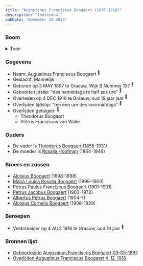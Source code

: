 ```yaml
---
title: "Augustinus Franciscus Boogaert (1897-1916)"
description: "Individual"
pubDate: "November 20 2024"
---
```


### Boom
<details><summary>Toon</summary>

![test](https://www.plantuml.com/plantuml/svg/ZP9FQzj04CNl-oc6vD3sOB0iMVw3SMEdLfj0GmZEeIUpqaxanQjTixF2cE3ltgajDOQ49BTbzhqtFsRcYeBqeQwCe8ssM-bb1RaiDgLtjLNNpZWFmKjB_8KsYBLM28NsXS7J6wjjs4E5LOwUJYKAwD65_HR5MMfX914y2m2OEw_GBzUws5WacamggUrq2h4u2F45xe-jI9mS5yirEkLyJUnpfKGVBa0It7IxqJ05k5p4MJ-RS_BpaqQZ3Z0PvpBVht8NWi7n56xkbX0D-ttuoeOHT229li7tCpbjQcDMqgfLuHrHxfYAVRqUtCxk81h54VpqKjOxvckW7Xn9eoNySkwfahObwlOI9ihcYtWHlqCK3U7saPE7QT8cVqWJjJH9-efcCjwXKjgM_tJmU_Q7eqVf4IfZg3I6IwFBTTYZCMx7O0VHZA_JQHIYeNyfD4uk7BK3qNQRrMLDGLlUICQdKMWgtbpE0FvlzkCbnItsuDCJIU37ufe74fqDH5oXLNpEVm40)
</details>

### Gegevens
- Naam: Augustinus Franciscus Boogaert <sup><a href="../s00317/" style="text-decoration:none" title="Geboorteakte Augustinus Franciscus Boogaert 03-05-1897">:link:</a></sup>
- Geslacht: Mannelijk
- Geboren op 3 MAY 1897 te Graauw, Wijk B Nummer 137 <sup><a href="../s00317/" style="text-decoration:none" title="Geboorteakte Augustinus Franciscus Boogaert 03-05-1897">:link:</a></sup>
- Geboorte tijdstip: "des namiddags te half zes ure" <sup><a href="../s00317/" style="text-decoration:none" title="Geboorteakte Augustinus Franciscus Boogaert 03-05-1897">:link:</a></sup>
- Overleden op 4 DEC 1916 te Graauw, oud 19 jaar jaar <sup><a href="../s00327/" style="text-decoration:none" title="Overlijden Augustinus Franciscus Boogaert 4-12-1916">:link:</a></sup>
- Overlijden tijdstip: "ten een ure des voormiddags" <sup><a href="../s00327/" style="text-decoration:none" title="Overlijden Augustinus Franciscus Boogaert 4-12-1916">:link:</a></sup>
- Overlijden getuigen: <sup><a href="../s00327/" style="text-decoration:none" title="Overlijden Augustinus Franciscus Boogaert 4-12-1916">:link:</a></sup>
  - Theodorus Boogaert
  - Petrus Fransiscus van Walle

### Ouders
- De vader is [Theodorus Boogaert](../i00186/) (1855-1931)
- De moeder is [Rosalia Hoofman](../i00024/) (1864-1946)

### Broers en zussen
- [Aloisius Boogaert](../i00188/) (1898-1898)
- [Maria Louisa Rosalia Boogaert](../i00189/) (1899-1900)
- [Petrus Paulus Franciscus Boogaert](../i00190/) (1901-1901)
- [Petrus Jacobus Boogaert](../i00191/) (1903-1972)
- [Albertus Petrus Boogaert](../i00192/) (1904-?)
- [Aloisius Cornelis Boogaert](../i00193/) (1908-1929)

### Beroepen
- Veldarbeider op 4 AUG 1916 te Graauw, oud 19 jaar <sup><a href="../s00327/" style="text-decoration:none" title="Overlijden Augustinus Franciscus Boogaert 4-12-1916">:link:</a></sup>

### Bronnen lijst
- [Geboorteakte Augustinus Franciscus Boogaert 03-05-1897](../s00317/)
- [Overlijden Augustinus Franciscus Boogaert 4-12-1916](../s00327/)